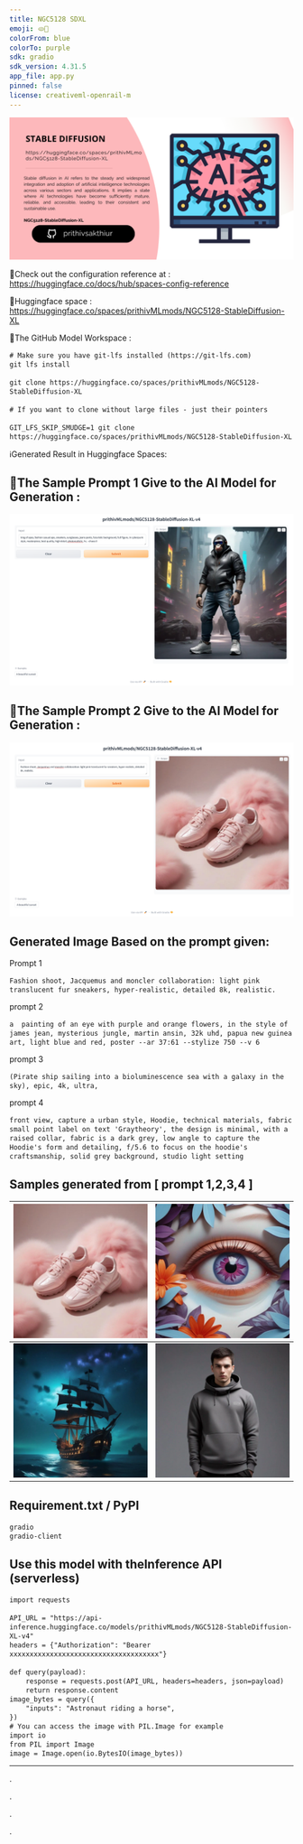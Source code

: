 ```yaml
---
title: NGC5128 SDXL
emoji: 🫓🥽
colorFrom: blue
colorTo: purple
sdk: gradio
sdk_version: 4.31.5
app_file: app.py
pinned: false
license: creativeml-openrail-m
---
```


![alt text](assets/SD.png)

🚀Check out the configuration reference at : https://huggingface.co/docs/hub/spaces-config-reference

🚀Huggingface space : https://huggingface.co/spaces/prithivMLmods/NGC5128-StableDiffusion-XL

🚀The GitHub Model Workspace : 
    
    # Make sure you have git-lfs installed (https://git-lfs.com)
    git lfs install
    
    git clone https://huggingface.co/spaces/prithivMLmods/NGC5128-StableDiffusion-XL
    
    # If you want to clone without large files - just their pointers
    
    GIT_LFS_SKIP_SMUDGE=1 git clone https://huggingface.co/spaces/prithivMLmods/NGC5128-StableDiffusion-XL


ℹ️Generated Result in Huggingface Spaces:

## 🔮The Sample Prompt 1 Give to the AI Model for Generation :

![alt text](assets/sdxl.png)

## 🔮The Sample Prompt 2 Give to the AI Model for Generation :

![alt text](assets/sdxl2.png)

## Generated Image Based on the prompt given:
Prompt 1

    Fashion shoot, Jacquemus and moncler collaboration: light pink translucent fur sneakers, hyper-realistic, detailed 8k, realistic.

prompt 2


    a  painting of an eye with purple and orange flowers, in the style of james jean, mysterious jungle, martin ansin, 32k uhd, papua new guinea art, light blue and red, poster --ar 37:61 --stylize 750 --v 6

prompt 3


    (Pirate ship sailing into a bioluminescence sea with a galaxy in the sky), epic, 4k, ultra,


prompt 4


    front view, capture a urban style, Hoodie, technical materials, fabric small point label on text 'Graytheory', the design is minimal, with a raised collar, fabric is a dark grey, low angle to capture the Hoodie's form and detailing, f/5.6 to focus on the hoodie's craftsmanship, solid grey background, studio light setting

## Samples generated from [ prompt 1,2,3,4 ]

| ![Image 1](assets/11.webp) | ![Image 2](assets/12.webp) |
|----------------------------|----------------------------|
| ![Image 3](assets/13.webp) | ![Image 4](assets/14.webp) |



## Requirement.txt / PyPI 

    gradio
    gradio-client

## Use this model with theInference API (serverless)

    import requests
    
    API_URL = "https://api-inference.huggingface.co/models/prithivMLmods/NGC5128-StableDiffusion-XL-v4"
    headers = {"Authorization": "Bearer xxxxxxxxxxxxxxxxxxxxxxxxxxxxxxxxxxxxx"}
    
    def query(payload):
    	response = requests.post(API_URL, headers=headers, json=payload)
    	return response.content
    image_bytes = query({
    	"inputs": "Astronaut riding a horse",
    })
    # You can access the image with PIL.Image for example
    import io
    from PIL import Image
    image = Image.open(io.BytesIO(image_bytes))

---------------------------------------------------------------

.

.

.

.
